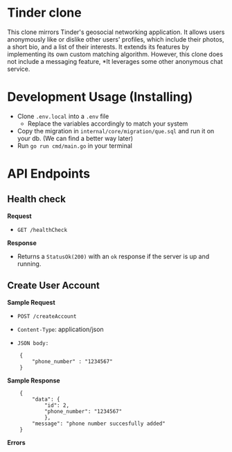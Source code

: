 # Tinder clone

This clone mirrors Tinder's geosocial networking application. It allows users anonymously like or dislike other users' profiles, which include their photos, a short bio, and a list of their interests. It extends its features by implementing its own custom matching algorithm. However, this clone does not include a messaging feature, *It leverages some other anonymous chat service.


# Development Usage (Installing)

- Clone `.env.local` into a `.env` file
    - Replace the variables accordingly to match your system
- Copy the migration in `internal/core/migration/que.sql` and run it on your db. (We can find a better way later)
- Run `go run cmd/main.go` in your terminal

# API Endpoints

##  Health check

**Request**

+ `GET /healthCheck`

**Response**

+ Returns a `StatusOk(200)` with an `ok` response if the server is up and running.

## Create User Account

**Sample Request**

+ `POST /createAccount`

+ `Content-Type`: application/json

+ `JSON body:` 
```
    {
        "phone_number" : "1234567"
    }
```

**Sample Response**
```
    {
        "data": {
            "id": 2,
            "phone_number": "1234567"
            },
        "message": "phone number succesfully added"
    }
```
**Errors**
